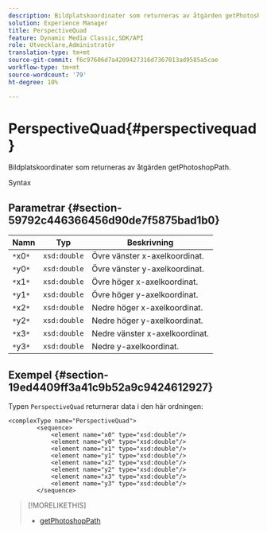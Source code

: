 ```yaml
---
description: Bildplatskoordinater som returneras av åtgärden getPhotoshopPath.
solution: Experience Manager
title: PerspectiveQuad
feature: Dynamic Media Classic,SDK/API
role: Utvecklare,Administratör
translation-type: tm+mt
source-git-commit: f6c97606d7a4209427316d7367013ad9585a5cae
workflow-type: tm+mt
source-wordcount: '79'
ht-degree: 10%

---
```



# PerspectiveQuad{#perspectivequad}

Bildplatskoordinater som returneras av åtgärden getPhotoshopPath.

Syntax

## Parametrar {#section-59792c446366456d90de7f5875bad1b0}

| Namn | Typ | Beskrivning |
|---|---|---|
| `*`x0`*` | `xsd:double` | Övre vänster x-axelkoordinat. |
| `*`y0`*` | `xsd:double` | Övre vänster y-axelkoordinat. |
| `*`x1`*` | `xsd:double` | Övre höger x-axelkoordinat. |
| `*`y1`*` | `xsd:double` | Övre höger y-axelkoordinat. |
| `*`x2`*` | `xsd:double` | Nedre höger x-axelkoordinat. |
| `*`y2`*` | `xsd:double` | Nedre höger y-axelkoordinat. |
| `*`x3`*` | `xsd:double` | Nedre vänster x-axelkoordinat. |
| `*`y3`*` | `xsd:double` | Nedre y-axelkoordinat. |

## Exempel {#section-19ed4409ff3a41c9b52a9c9424612927}

Typen `PerspectiveQuad` returnerar data i den här ordningen:

```
<complexType name="PerspectiveQuad">
        <sequence>
            <element name="x0" type="xsd:double"/>
            <element name="y0" type="xsd:double"/>
            <element name="x1" type="xsd:double"/>
            <element name="y1" type="xsd:double"/>
            <element name="x2" type="xsd:double"/>
            <element name="y2" type="xsd:double"/>
            <element name="x3" type="xsd:double"/>
            <element name="y3" type="xsd:double"/>
        </sequence>
```

>[!MORELIKETHIS]
>
>* [getPhotoshopPath](../../operations/c-operations-intro/c-methods/r-get-photoshop-path.md#reference-545f902f84194951ac04e947fdc803b9)


